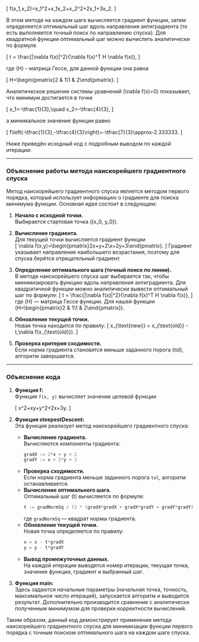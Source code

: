 \[
f(x_1,x_2)=x_1^2+x_1x_2+x_2^2+2x_1+3x_2.
\]

В этом методе на каждом шаге вычисляется градиент функции, затем определяется оптимальный шаг вдоль направления антиградиента (то есть выполняется точный поиск по направлению спуска). Для квадратной функции оптимальный шаг можно вычислить аналитически по формуле

\[
t = \frac{\|\nabla f(x)\|^2}{\nabla f(x)^T H \nabla f(x)},
\]

где \(H\) – матрица Гессе, для данной функции она равна

\[
H=\begin{pmatrix}2 & 1\\1 & 2\end{pmatrix}.
\]

Аналитическое решение системы уравнений \(\nabla f(x)=0\) показывает, что минимум достигается в точке

\[
x_1=-\tfrac{1}{3},\quad x_2=-\tfrac{4}{3},
\]

а минимальное значение функции равно

\[
f\left(-\tfrac{1}{3},-\tfrac{4}{3}\right)=-\tfrac{7}{3}\approx-2.333333.
\]

Ниже приведён исходный код с подробным выводом по каждой итерации:

---

### **Объяснение работы метода наискорейшего градиентного спуска**

Метод наискорейшего градиентного спуска является методом первого порядка, который использует информацию о градиенте для поиска минимума функции. Основная идея состоит в следующем:

1. **Начало с исходной точки.**  
   Выбирается стартовая точка \((x_0, y_0)\).

2. **Вычисление градиента.**  
   Для текущей точки вычисляется градиент функции  
   \[
   \nabla f(x,y)=\begin{pmatrix}2x+y+2\\x+2y+3\end{pmatrix}.
   \]
   Градиент указывает направление наибольшего возрастания, поэтому для спуска берётся отрицательный градиент.

3. **Определение оптимального шага (точный поиск по линии).**  
   В методе наискорейшего спуска шаг выбирается так, чтобы минимизировать функцию вдоль направления антиградиента. Для квадратичной функции можно аналитически вывести оптимальный шаг по формуле:
   \[
   t = \frac{\|\nabla f(x)\|^2}{\nabla f(x)^T H \nabla f(x)},
   \]
   где \(H\) — матрица Гессе функции. Для нашей функции \(H=\begin{pmatrix}2 & 1\\1 & 2\end{pmatrix}\).

4. **Обновление текущей точки.**  
   Новая точка находится по правилу:
   \[
   x_{\text{new}} = x_{\text{old}} - t\,\nabla f(x_{\text{old}}).
   \]

5. **Проверка критерия сходимости.**  
   Если норма градиента становится меньше заданного порога \(tol\), алгоритм завершается.

---

### **Объяснение кода**

1. **Функция f:**  
   Функция `f(x, y)` вычисляет значение целевой функции  
   
   \[
   x^2+xy+y^2+2x+3y.
   \]

2. **Функция steepestDescent:**  
   Эта функция реализует метод наискорейшего градиентного спуска:
   - **Вычисление градиента.**  
     Вычисляются компоненты градиента:
     ```go
     gradX := 2*x + y + 2
     gradY := x + 2*y + 3
     ```
   - **Проверка сходимости.**  
     Если норма градиента меньше заданного порога `tol`, алгоритм останавливается.
   - **Вычисление оптимального шага.**  
     Оптимальный шаг \(t\) вычисляется по формуле:
     ```go
     t := gradNormSq / (2 * (gradX*gradX + gradX*gradY + gradY*gradY))
     ```
     где `gradNormSq` — квадрат нормы градиента.
   - **Обновление текущей точки.**  
     Новая точка определяется по правилу:
     ```go
     x = x - t*gradX
     y = y - t*gradY
     ```
   - **Вывод промежуточных данных.**  
     На каждой итерации выводятся номер итерации, текущая точка, значение функции, градиент и выбранный шаг.

3. **Функция main:**  
   Здесь задаются начальные параметры (начальная точка, точность, максимальное число итераций), запускается алгоритм и выводится результат. Дополнительно производится сравнение с аналитически полученным минимумом для проверки корректности вычислений.

Таким образом, данный код демонстрирует применение метода наискорейшего градиентного спуска для минимизации функции первого порядка с точным поиском оптимального шага на каждом шаге спуска.